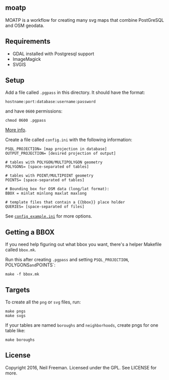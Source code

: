 moatp
-----

MOATP is a workflow for creating many svg maps that combine PostGreSQL and OSM geodata.

Requirements
------------

* GDAL installed with Postgresql support
* ImageMagick
* SVGIS

Setup
-----

Add a file called `.pgpass` in this directory. It should have the format:
````
hostname:port:database:username:password
````
and have `0600` permissions:
```
chmod 0600 .pgpass
```

[More info](http://www.postgresql.org/docs/current/static/libpq-pgpass.html).

Create a file called `config.ini` with the following information:
```
PSQL_PROJECTION= [map projection in database]
OUTPUT_PROJECTION= [desired projection of output]

# tables with POLYGON/MULTIPOLYGON geometry
POLYGONS= [space-separated of tables]

# tables with POINT/MULTIPOINT geometry
POINTS= [space-separated of tables]

# Bounding box for OSM data (long/lat format):
BBOX = minlat minlong maxlat maxlong

# template files that contain a {{bbox}} place holder
QUERIES= [space-separated of files]
```

See [`config_example.ini`](config_example.ini) for more options.

Getting a BBOX
--------------

If you need help figuring out what bbox you want, there's a helper Makefile called `bbox.mk`.

Run this after creating `.pgpass` and setting `PSQL_PROJECTION`, POLYGONS` and `POINTS`:
````
make -f bbox.mk
````

Targets
-------

To create all the `png` or `svg` files, run:
````
make pngs
make svgs
````

If your tables are named `boroughs` and `neighborhoods`, create pngs for one table like:
````
make boroughs
````

License
-------

Copyright 2016, Neil Freeman. Licensed under the GPL. See LICENSE for more.
